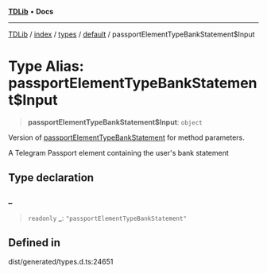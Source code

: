 [**TDLib**](../../../../../../README.md) • **Docs**

***

[TDLib](../../../../../../modules.md) / [index](../../../../../README.md) / [types](../../../README.md) / [default](../README.md) / passportElementTypeBankStatement$Input

# Type Alias: passportElementTypeBankStatement$Input

> **passportElementTypeBankStatement$Input**: `object`

Version of [passportElementTypeBankStatement](passportElementTypeBankStatement.md) for method parameters.

A Telegram Passport element containing the user's bank statement

## Type declaration

### \_

> `readonly` **\_**: `"passportElementTypeBankStatement"`

## Defined in

dist/generated/types.d.ts:24651
